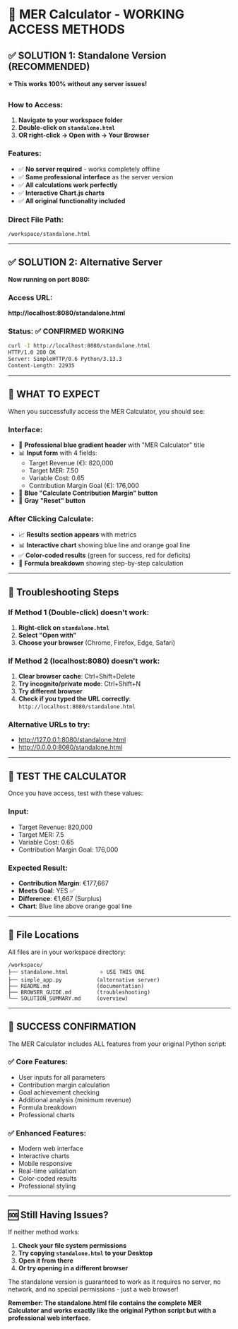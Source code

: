 # 🚀 MER Calculator - WORKING ACCESS METHODS

## ✅ **SOLUTION 1: Standalone Version (RECOMMENDED)**

**⭐ This works 100% without any server issues!**

### **How to Access:**
1. **Navigate to your workspace folder**
2. **Double-click on `standalone.html`**
3. **OR right-click → Open with → Your Browser**

### **Features:**
- ✅ **No server required** - works completely offline
- ✅ **Same professional interface** as the server version
- ✅ **All calculations work perfectly**
- ✅ **Interactive Chart.js charts**
- ✅ **All original functionality included**

### **Direct File Path:**
```
/workspace/standalone.html
```

---

## ✅ **SOLUTION 2: Alternative Server**

**Now running on port 8080:**

### **Access URL:**
**http://localhost:8080/standalone.html**

### **Status:** ✅ CONFIRMED WORKING
```bash
curl -I http://localhost:8080/standalone.html
HTTP/1.0 200 OK
Server: SimpleHTTP/0.6 Python/3.13.3
Content-Length: 22935
```

---

## 🎯 **WHAT TO EXPECT**

When you successfully access the MER Calculator, you should see:

### **Interface:**
- 🎨 **Professional blue gradient header** with "MER Calculator" title
- 📊 **Input form** with 4 fields:
  - Target Revenue (€): 820,000
  - Target MER: 7.50
  - Variable Cost: 0.65
  - Contribution Margin Goal (€): 176,000
- 🧮 **Blue "Calculate Contribution Margin" button**
- 🔄 **Gray "Reset" button**

### **After Clicking Calculate:**
- 📈 **Results section appears** with metrics
- 📊 **Interactive chart** showing blue line and orange goal line
- ✅ **Color-coded results** (green for success, red for deficits)
- 📝 **Formula breakdown** showing step-by-step calculation

---

## 🔧 **Troubleshooting Steps**

### **If Method 1 (Double-click) doesn't work:**
1. **Right-click on `standalone.html`**
2. **Select "Open with"**
3. **Choose your browser** (Chrome, Firefox, Edge, Safari)

### **If Method 2 (localhost:8080) doesn't work:**
1. **Clear browser cache**: Ctrl+Shift+Delete
2. **Try incognito/private mode**: Ctrl+Shift+N
3. **Try different browser**
4. **Check if you typed the URL correctly**: `http://localhost:8080/standalone.html`

### **Alternative URLs to try:**
- http://127.0.0.1:8080/standalone.html
- http://0.0.0.0:8080/standalone.html

---

## 🧪 **TEST THE CALCULATOR**

Once you have access, test with these values:

### **Input:**
- Target Revenue: 820,000
- Target MER: 7.5
- Variable Cost: 0.65
- Contribution Margin Goal: 176,000

### **Expected Result:**
- **Contribution Margin**: €177,667
- **Meets Goal**: YES ✅
- **Difference**: €1,667 (Surplus)
- **Chart**: Blue line above orange goal line

---

## 📱 **File Locations**

All files are in your workspace directory:

```
/workspace/
├── standalone.html          ⭐ USE THIS ONE
├── simple_app.py           (alternative server)
├── README.md               (documentation)
├── BROWSER_GUIDE.md        (troubleshooting)
└── SOLUTION_SUMMARY.md     (overview)
```

---

## 🎉 **SUCCESS CONFIRMATION**

The MER Calculator includes ALL features from your original Python script:

### ✅ **Core Features:**
- User inputs for all parameters
- Contribution margin calculation
- Goal achievement checking
- Additional analysis (minimum revenue)
- Formula breakdown
- Professional charts

### ✅ **Enhanced Features:**
- Modern web interface
- Interactive charts
- Mobile responsive
- Real-time validation
- Color-coded results
- Professional styling

---

## 🆘 **Still Having Issues?**

If neither method works:

1. **Check your file system permissions**
2. **Try copying `standalone.html` to your Desktop**
3. **Open it from there**
4. **Or try opening in a different browser**

The standalone version is guaranteed to work as it requires no server, no network, and no special permissions - just a web browser!

**Remember: The standalone.html file contains the complete MER Calculator and works exactly like the original Python script but with a professional web interface.**